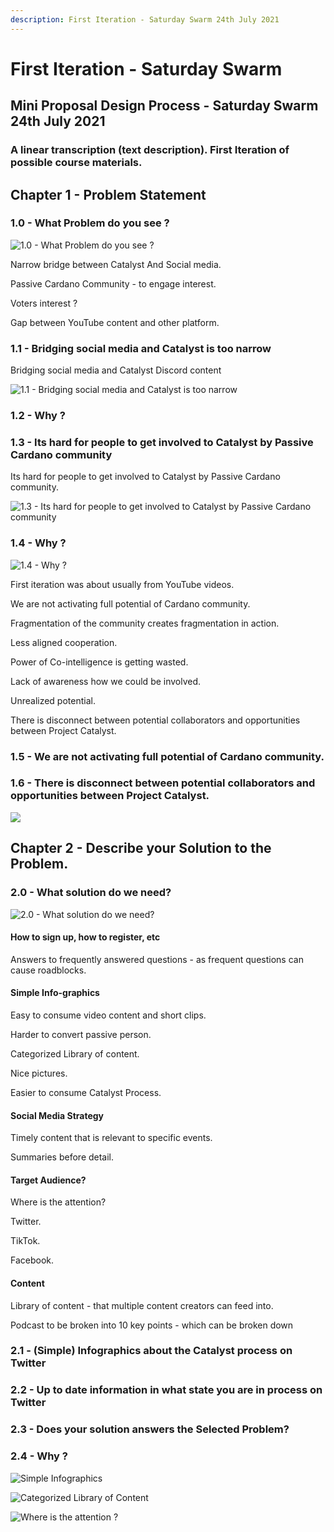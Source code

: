 ```yaml
---
description: First Iteration - Saturday Swarm 24th July 2021
---
```


# First Iteration - Saturday Swarm

## Mini Proposal Design Process - Saturday Swarm 24th July 2021

### A linear transcription \(text description\). First Iteration of possible course materials.

## Chapter 1 - Problem Statement

### 1.0 - What Problem do you see ?

![1.0 - What Problem do you see ?](../.gitbook/assets/2021-07-25-4-.png)

Narrow bridge between Catalyst And Social media.

Passive Cardano Community - to engage interest.

Voters interest ?

Gap between YouTube content and other platform.

### 1.1 - Bridging social media and Catalyst is too narrow

Bridging social media and Catalyst Discord content

![1.1 - Bridging social media and Catalyst is too narrow](../.gitbook/assets/2021-07-25-5-.png)

### 1.2 - Why ?

### 1.3 - Its hard for people to get involved to Catalyst by Passive Cardano community

Its hard for people to get involved to Catalyst by Passive Cardano community.

![1.3 - Its hard for people to get involved to Catalyst by Passive Cardano community](../.gitbook/assets/2021-07-25-6-.png)

### 1.4 - Why ?

![1.4 - Why ?](../.gitbook/assets/2021-07-25-7-.png)

First iteration was about usually from YouTube videos.

We are not activating full potential of Cardano community.

Fragmentation of the community creates fragmentation in action.

Less aligned cooperation.

Power of Co-intelligence is getting wasted.

Lack of awareness how we could be involved.

Unrealized potential.

There is disconnect between potential collaborators and opportunities between Project Catalyst.

### 1.5 - We are not activating full potential of Cardano community.

### 1.6 - There is disconnect between potential collaborators and opportunities between Project Catalyst.

![](../.gitbook/assets/2021-07-25-8-.png)

## Chapter 2 - Describe your Solution to the Problem.

### 2.0 - What solution do we need?

![2.0 - What solution do we need?](../.gitbook/assets/2021-07-25-9-.png)

#### How to sign up, how to register, etc

Answers to frequently answered questions - as frequent questions can cause roadblocks.

#### Simple Info-graphics

Easy to consume video content and short clips.

Harder to convert passive person.

Categorized Library of content.

Nice pictures.

Easier to consume Catalyst Process.

#### Social Media Strategy

Timely content that is relevant to specific events.

Summaries before detail.

#### Target Audience?

Where is the attention?

Twitter.

TikTok.

Facebook.

#### Content

Library of content - that multiple content creators can feed into.

Podcast to be broken into 10 key points - which can be broken down

### 2.1 - \(Simple\) Infographics about the Catalyst process on Twitter

### 2.2 - Up to date information in what state you are in process on Twitter

### 2.3 - Does your solution answers the Selected Problem?

### 2.4 - Why ?

![Simple Infographics](../.gitbook/assets/2021-07-25-14-.png)

![Categorized Library of Content](../.gitbook/assets/2021-07-25-12-.png)

![Where is the attention ?](../.gitbook/assets/2021-07-25-11-.png)







